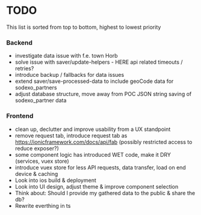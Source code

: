 # TODO

This list is sorted from top to bottom, highest to lowest priority

### Backend
* investigate data issue with f.e. town Horb
* solve issue with saver/update-helpers - HERE api related timeouts / retries? 
* introduce backup / fallbacks for data issues
* extend saver/save-processed-data to include geoCode data for sodexo_partners
* adjust database structure, move away from POC JSON string saving of sodexo_partner data

### Frontend
* clean up, declutter and improve usability from a UX standpoint
* remove request tab, introduce request tab as https://ionicframework.com/docs/api/fab (possibly restricted access to reduce exposer?)
* some component logic has introduced WET code, make it DRY (services, vuex store)
* introduce vuex store for less API requests, data transfer, load on end device & caching
* Look into ios build & deployment
* Look into UI design, adjust theme & improve component selection
* Think about: Should I provide my gathered data to the public & share the db?
* Rewrite everthing in ts